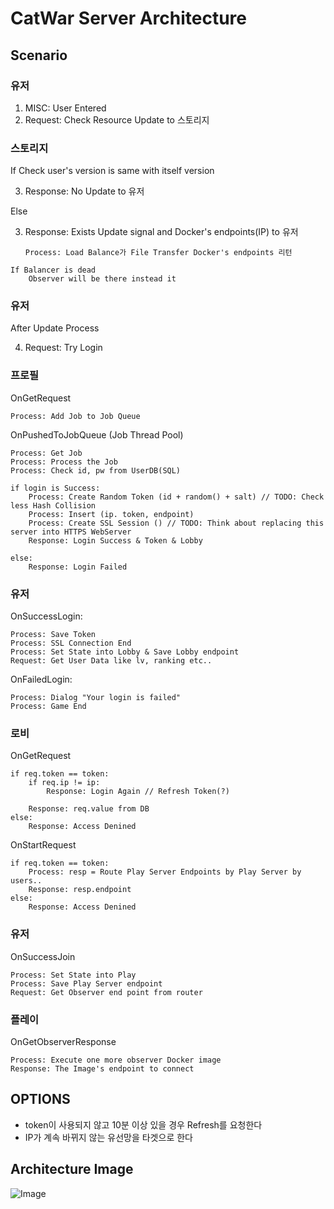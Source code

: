 <!-- Copyright 2018 Moreal -->

CatWar Server Architecture
==========================

## Scenario

### 유저
1. MISC: User Entered
2. Request: Check Resource Update to 스토리지

### 스토리지
If Check user's version is same with itself version

3. Response: No Update to 유저

Else

3. Response: Exists Update signal and Docker's endpoints(IP) to 유저  
    ```
    Process: Load Balance가 File Transfer Docker's endpoints 리턴 
    ```

```
If Balancer is dead  
    Observer will be there instead it
```

### 유저
After Update Process  

4. Request: Try Login

### 프로필
OnGetRequest
```
Process: Add Job to Job Queue
```

OnPushedToJobQueue (Job Thread Pool)
```
Process: Get Job
Process: Process the Job
Process: Check id, pw from UserDB(SQL)

if login is Success:
    Process: Create Random Token (id + random() + salt) // TODO: Check less Hash Collision
    Process: Insert (ip. token, endpoint)
    Process: Create SSL Session () // TODO: Think about replacing this server into HTTPS WebServer
    Response: Login Success & Token & Lobby

else:
    Response: Login Failed
```

### 유저
OnSuccessLogin:
```
Process: Save Token
Process: SSL Connection End
Process: Set State into Lobby & Save Lobby endpoint
Request: Get User Data like lv, ranking etc..
```

OnFailedLogin:
```
Process: Dialog "Your login is failed"
Process: Game End
```

### 로비
OnGetRequest
```
if req.token == token:
    if req.ip != ip:
        Response: Login Again // Refresh Token(?)
    
    Response: req.value from DB
else:
    Response: Access Denined
```

OnStartRequest
```
if req.token == token:
    Process: resp = Route Play Server Endpoints by Play Server by users..
    Response: resp.endpoint
else:
    Response: Access Denined
```

### 유저
OnSuccessJoin
```
Process: Set State into Play
Process: Save Play Server endpoint
Request: Get Observer end point from router
```

### 플레이
OnGetObserverResponse
```
Process: Execute one more observer Docker image
Response: The Image's endpoint to connect
```

## OPTIONS
- token이 사용되지 않고 10분 이상 있을 경우 Refresh를 요청한다
- IP가 계속 바뀌지 않는 유선망을 타겟으로 한다

## Architecture Image
![Image](CatWar-Server-Architecture-Play-Server.png)